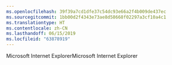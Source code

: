 ```yaml
---
ms.openlocfilehash: 39f39a7cd1dfe37c54dc93e66a2f4b009de437ec
ms.sourcegitcommit: 1bb00d2f4343e73ae8d58668f02297a3cf10a4c1
ms.translationtype: HT
ms.contentlocale: zh-CN
ms.lasthandoff: 06/15/2019
ms.locfileid: "63878919"
---
```

<span data-ttu-id="97b8e-101">Microsoft Internet Explorer</span><span class="sxs-lookup"><span data-stu-id="97b8e-101">Microsoft Internet Explorer</span></span>